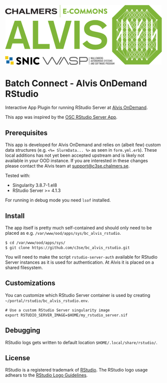 ![Alvis](alvis_logo.svg)
# Batch Connect - Alvis OnDemand RStudio

Interactive App Plugin for running RStudio Server at [Alvis OnDemand](https://portal.c3se.chalmers.se).

This app was inspired by the [OSC RStudio Server App](https://github.com/OSC/bc_osc_rstudio_server).

## Prerequisites

This app is developed for Alvis OnDemand and relies on (albeit few) custom data
structures (e.g. `<%= SlurmData... %>` as seen in `form.yml.erb`). These local
additions has not yet been accepted upstream and is likely not available in
your OOD instance. If you are interested in these changes please contact the
Alvis team at support@c3se.chalmers.se.

Tested with:
* Singularity 3.8.7-1.el8
* RStudio Server >= 4.1.3

For running in debug mode you need `lsof` installed.

## Install
The app itself is pretty much self-contained and should only need to be placed
as e.g. `/var/www/ood/apps/sys/bc_alvis_rstudio`.

```
$ cd /var/www/ood/apps/sys/
$ git clone https://github.com/c3se/bc_alvis_rstudio.git
```

You will need to make the script `rstudio-server-auth` available for RStudio
Server instances as it is used for authentication. At Alvis it is placed on a
shared filesystem.

## Customizations
You can customize which RStudio Server container is used by creating `~/portal/rstudio/bc_alvis_rstudio.env`.
```
# Use a custom RStudio Server singularity image
export RSTUDIO_SERVER_IMAGE=$HOME/my_rstudio_server.sif
```

## Debugging
RStudio logs gets written to default location `$HOME/.local/share/rstudio/`.

## License
RStudio is a registered trademark of
[RStudio](https://www.rstudio.com/about/trademark/). The RStudio logo usage
adhears to the [RStudio Logo Guidelines](https://www.rstudio.com/about/logos/).

